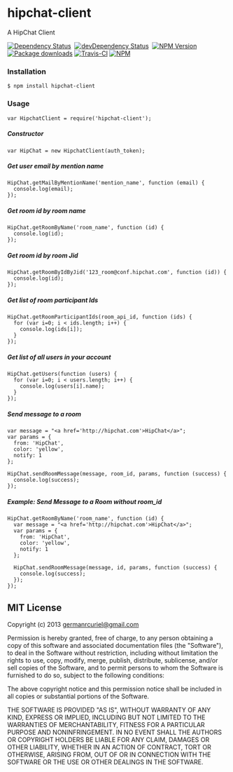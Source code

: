 hipchat-client
==============

A HipChat Client

[![Dependency Status](https://david-dm.org/germanrcuriel/hipchat-client.svg)](https://david-dm.org/germanrcuriel/hipchat-client)&nbsp;
[![devDependency Status](https://david-dm.org/germanrcuriel/hipchat-client/dev-status.svg)](https://david-dm.org/germanrcuriel/hipchat-client#info=devDependencies)&nbsp;
[![NPM Version](http://img.shields.io/npm/v/hipchat-client.svg)](https://npmjs.org/package/hipchat-client)&nbsp;
[![Package downloads](http://img.shields.io/npm/dm/hipchat-client.svg)](https://npmjs.org/package/hipchat-client)
[![Travis-CI](https://api.travis-ci.org/germanrcuriel/hipchat-client.svg?branch=master)](https://travis-ci.org/germanrcuriel/hipchat-client)
[![NPM](https://nodei.co/npm/hipchat-client.png?downloads=true&stars=true)](https://nodei.co/npm/hipchat-client/)

### Installation

    $ npm install hipchat-client

### Usage

    var HipchatClient = require('hipchat-client');

##### Constructor

    var HipChat = new HipchatClient(auth_token);

##### Get user email by mention name

    HipChat.getMailByMentionName('mention_name', function (email) {
      console.log(email);
    });

##### Get room id by room name

    HipChat.getRoomByName('room_name', function (id) {
      console.log(id);
    });

##### Get room id by room Jid

    HipChat.getRoomByIdByJid('123_room@conf.hipchat.com', function (id)) {
      console.log(id);
    });

##### Get list of room participant Ids

    HipChat.getRoomParticipantIds(room_api_id, function (ids) {
      for (var i=0; i < ids.length; i++) {
        console.log(ids[i]);
      }
    });

##### Get list of all users in your account

    HipChat.getUsers(function (users) {
      for (var i=0; i < users.length; i++) {
        console.log(users[i].name);
      }
    });

##### Send message to a room

    var message = "<a href='http://hipchat.com'>HipChat</a>";
    var params = {
      from: 'HipChat',
      color: 'yellow',
      notify: 1
    };

    HipChat.sendRoomMessage(message, room_id, params, function (success) {
      console.log(success);
    });

##### Example: Send Message to a Room without room_id

    HipChat.getRoomByName('room_name', function (id) {
      var message = "<a href='http://hipchat.com'>HipChat</a>";
      var params = {
        from: 'HipChat',
        color: 'yellow',
        notify: 1
      };

      HipChat.sendRoomMessage(message, id, params, function (success) {
        console.log(success);
      });
    });


## MIT License

Copyright (c) 2013 <germanrcuriel@gmail.com>

Permission is hereby granted, free of charge, to any person obtaining a copy of this software and associated documentation files (the "Software"), to deal in the Software without restriction, including without limitation the rights to use, copy, modify, merge, publish, distribute, sublicense, and/or sell copies of the Software, and to permit persons to whom the Software is furnished to do so, subject to the following conditions:

The above copyright notice and this permission notice shall be included in all copies or substantial portions of the Software.

THE SOFTWARE IS PROVIDED "AS IS", WITHOUT WARRANTY OF ANY KIND, EXPRESS OR IMPLIED, INCLUDING BUT NOT LIMITED TO THE WARRANTIES OF MERCHANTABILITY, FITNESS FOR A PARTICULAR PURPOSE AND NONINFRINGEMENT. IN NO EVENT SHALL THE AUTHORS OR COPYRIGHT HOLDERS BE LIABLE FOR ANY CLAIM, DAMAGES OR OTHER LIABILITY, WHETHER IN AN ACTION OF CONTRACT, TORT OR OTHERWISE, ARISING FROM, OUT OF OR IN CONNECTION WITH THE SOFTWARE OR THE USE OR OTHER DEALINGS IN THE SOFTWARE.
